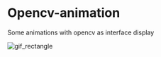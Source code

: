 # Opencv-animation

Some animations with opencv as interface display


![gif_rectangle](https://user-images.githubusercontent.com/54853371/224007857-a5ebaa92-6c4b-439a-a59d-a1a940b83095.gif)




